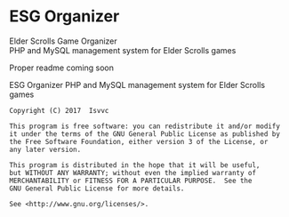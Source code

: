 # ESG Organizer
Elder Scrolls Game Organizer  
PHP and MySQL management system for Elder Scrolls games

Proper readme coming soon

 ESG Organizer PHP and MySQL management system for Elder Scrolls games
 
    Copyright (C) 2017  Isvvc

    This program is free software: you can redistribute it and/or modify
    it under the terms of the GNU General Public License as published by
    the Free Software Foundation, either version 3 of the License, or
    any later version.

    This program is distributed in the hope that it will be useful,
    but WITHOUT ANY WARRANTY; without even the implied warranty of
    MERCHANTABILITY or FITNESS FOR A PARTICULAR PURPOSE.  See the
    GNU General Public License for more details.

    See <http://www.gnu.org/licenses/>.
